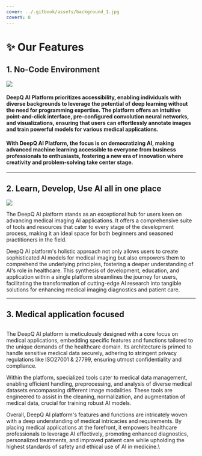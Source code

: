 ```yaml
---
cover: ../.gitbook/assets/background_1.jpg
coverY: 0
---
```


# ✨ Our Features

## 1. No-Code Environment

![](../.gitbook/assets/no\_code\_cover)

#### DeepQ AI Platform prioritizes accessibility, enabling individuals with diverse backgrounds to leverage the potential of deep learning without the need for programming expertise. The platform offers an intuitive point-and-click interface, pre-configured convolution neural networks, and visualizations, ensuring that users can effortlessly annotate images and train powerful models for various medical applications.&#x20;

#### With DeepQ AI Platform, the focus is on democratizing AI, making advanced machine learning accessible to everyone from business professionals to enthusiasts, fostering a new era of innovation where creativity and problem-solving take center stage.

***

## 2. Learn, Develop, Use AI all in one place

![](../.gitbook/assets/one\_stop\_cover)

The DeepQ AI platform stands as an exceptional hub for users keen on advancing medical imaging AI applications. It offers a comprehensive suite of tools and resources that cater to every stage of the development process, making it an ideal space for both beginners and seasoned practitioners in the field.

DeepQ AI platform's holistic approach not only allows users to create sophisticated AI models for medical imaging but also empowers them to comprehend the underlying principles, fostering a deeper understanding of AI's role in healthcare. This synthesis of development, education, and application within a single platform streamlines the journey for users, facilitating the transformation of cutting-edge AI research into tangible solutions for enhancing medical imaging diagnostics and patient care.

***

## 3. Medical application focused

<figure><img src="../.gitbook/assets/shutterstock_2202764289 (1).jpg" alt=""><figcaption></figcaption></figure>

The DeepQ AI platform is meticulously designed with a core focus on medical applications, embedding specific features and functions tailored to the unique demands of the healthcare domain. Its architecture is primed to handle sensitive medical data securely, adhering to stringent privacy regulations like ISO27001 & 27799, ensuring utmost confidentiality and compliance.

Within the platform, specialized tools cater to medical data management, enabling efficient handling, preprocessing, and analysis of diverse medical datasets encompassing different image modalities. These tools are engineered to assist in the cleaning, normalization, and augmentation of medical data, crucial for training robust AI models.

Overall, DeepQ AI platform's features and functions are intricately woven with a deep understanding of medical intricacies and requirements. By placing medical applications at the forefront, it empowers healthcare professionals to leverage AI effectively, promoting enhanced diagnostics, personalized treatments, and improved patient care while upholding the highest standards of safety and ethical use of AI in medicine.\


